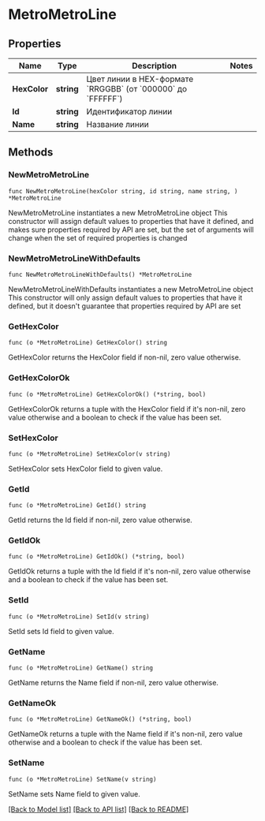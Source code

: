 # MetroMetroLine

## Properties

Name | Type | Description | Notes
------------ | ------------- | ------------- | -------------
**HexColor** | **string** | Цвет линии в HEX-формате &#x60;RRGGBB&#x60; (от &#x60;000000&#x60; до &#x60;FFFFFF&#x60;) | 
**Id** | **string** | Идентификатор линии | 
**Name** | **string** | Название линии | 

## Methods

### NewMetroMetroLine

`func NewMetroMetroLine(hexColor string, id string, name string, ) *MetroMetroLine`

NewMetroMetroLine instantiates a new MetroMetroLine object
This constructor will assign default values to properties that have it defined,
and makes sure properties required by API are set, but the set of arguments
will change when the set of required properties is changed

### NewMetroMetroLineWithDefaults

`func NewMetroMetroLineWithDefaults() *MetroMetroLine`

NewMetroMetroLineWithDefaults instantiates a new MetroMetroLine object
This constructor will only assign default values to properties that have it defined,
but it doesn't guarantee that properties required by API are set

### GetHexColor

`func (o *MetroMetroLine) GetHexColor() string`

GetHexColor returns the HexColor field if non-nil, zero value otherwise.

### GetHexColorOk

`func (o *MetroMetroLine) GetHexColorOk() (*string, bool)`

GetHexColorOk returns a tuple with the HexColor field if it's non-nil, zero value otherwise
and a boolean to check if the value has been set.

### SetHexColor

`func (o *MetroMetroLine) SetHexColor(v string)`

SetHexColor sets HexColor field to given value.


### GetId

`func (o *MetroMetroLine) GetId() string`

GetId returns the Id field if non-nil, zero value otherwise.

### GetIdOk

`func (o *MetroMetroLine) GetIdOk() (*string, bool)`

GetIdOk returns a tuple with the Id field if it's non-nil, zero value otherwise
and a boolean to check if the value has been set.

### SetId

`func (o *MetroMetroLine) SetId(v string)`

SetId sets Id field to given value.


### GetName

`func (o *MetroMetroLine) GetName() string`

GetName returns the Name field if non-nil, zero value otherwise.

### GetNameOk

`func (o *MetroMetroLine) GetNameOk() (*string, bool)`

GetNameOk returns a tuple with the Name field if it's non-nil, zero value otherwise
and a boolean to check if the value has been set.

### SetName

`func (o *MetroMetroLine) SetName(v string)`

SetName sets Name field to given value.



[[Back to Model list]](../README.md#documentation-for-models) [[Back to API list]](../README.md#documentation-for-api-endpoints) [[Back to README]](../README.md)


